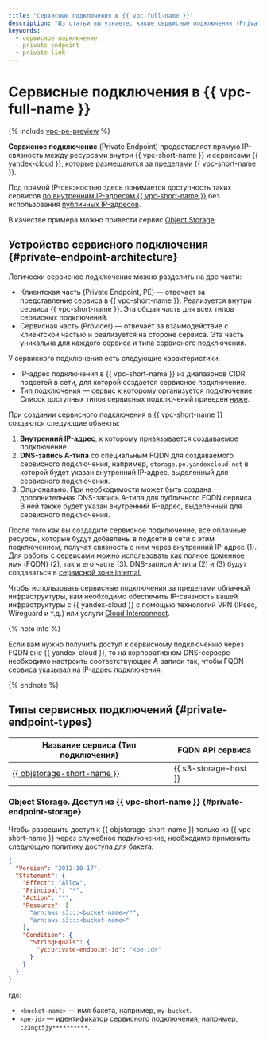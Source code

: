 ```yaml
---
title: "Сервисные подключения в {{ vpc-full-name }}"
description: "Из статьи вы узнаете, какие сервисные подключения (Private Endpoins) используются в {{ vpc-full-name }}."
keywords:
  - сервисное подключение
  - private endpoint
  - private link
---
```


# Сервисные подключения в {{ vpc-full-name }}

{% include [vpc-pe-preview](../../_includes/vpc/pe-preview.md) %}

**Сервисное подключение** (Private Endpoint) предоставляет прямую IP-связность между ресурсами внутри {{ vpc-short-name }} и сервисами {{ yandex-cloud }}, которые размещаются за пределами {{ vpc-short-name }}. 

Под прямой IP-связностью здесь понимается доступность таких сервисов [по внутренним IP-адресам {{ vpc-short-name }}](./address.md#internal-addresses) без использования [публичных IP-адресов](address.md#public-addresses).

В качестве примера можно привести сервис [Object Storage](../../storage/). 

## Устройство сервисного подключения {#private-endpoint-architecture}

Логически сервисное подключение можно разделить на две части:

* Клиентская часть (Private Endpoint, PE) — отвечает за представление сервиса в {{ vpc-short-name }}. Реализуется внутри сервиса {{ vpc-short-name }}. Эта общая часть для всех типов сервисных подключений.
* Сервисная часть (Provider) — отвечает за взаимодействие с клиентской частью и реализуется на стороне сервиса. Эта часть уникальна для каждого сервиса и типа сервисного подключения.

У сервисного подключения есть следующие характеристики:

* IP-адрес подключения в {{ vpc-short-name }} из диапазонов CIDR подсетей в сети, для которой создается сервисное подключение.
* Тип подключения — сервис к которому организуется подключение. Список доступных типов сервисных подключений приведен [ниже](#private-endpoint-types).

При создании сервисного подключения в {{ vpc-short-name }} создаются следующие объекты:

1. **Внутренний IP-адрес**, к которому привязывается создаваемое подключение.
2. **DNS-запись A-типа** со специальным FQDN для создаваемого сервисного подключения, например, `storage.pe.yandexcloud.net` в которой будет указан внутренний IP-адрес, выделенный для сервисного подключения.
3. Опционально. При необходимости может быть создана дополнительная DNS-запись A-типа для публичного FQDN сервиса. В ней также будет указан внутренний IP-адрес, выделенный для сервисного подключения.

После того как вы создадите сервисное подключение, все облачные ресурсы, которые будут добавлены в подсети в сети с этим подключением, получат связность с ним через внутренний IP-адрес (1). Для работы с сервисами можно использовать как полное доменное имя (FQDN) (2), так и его часть (3). DNS-записи A-типа (2) и (3) будут создаваться в [сервисной зоне internal.](../../dns/concepts/dns-zone.md#service-zones)

Чтобы использовать сервисные подключения за пределами облачной инфраструктуры, вам необходимо обеспечить IP-связность вашей инфраструктуры с {{ yandex-cloud }} с помощью технологий VPN (IPsec, Wireguard и т.д.) или услуги [Cloud Interconnect](../../interconnect/).

{% note info %}

Если вам нужно получить доступ к сервисному подключению через FQDN вне {{ yandex-cloud }}, то на корпоративном DNS-сервере необходимо настроить соответствующие A-записи так, чтобы FQDN сервиса указывал на IP-адрес подключения.

{% endnote %}

## Типы сервисных подключений {#private-endpoint-types}

| Название сервиса (Тип подключения) | FQDN API сервиса |
| --- | --- |
| [{{ objstorage-short-name }}](../../storage/) | {{ s3-storage-host }} |


### Object Storage. Доступ из {{ vpc-short-name }} {#private-endpoint-storage}

Чтобы разрешить доступ к {{ objstorage-short-name }} только из {{ vpc-short-name }} через служебное подключение, необходимо применить следующую политику доступа для бакета:

```json
{
  "Version": "2012-10-17",
  "Statement": {
    "Effect": "Allow",
    "Principal": "*",
    "Action": "*",
    "Resource": [
      "arn:aws:s3:::<bucket-name>/*",
      "arn:aws:s3:::<bucket-name>"
    ],
    "Condition": {
      "StringEquals": {
        "yc:private-endpoint-id": "<pe-id>"
      }
    }
  }
}
```

где:

* `<bucket-name>` — имя бакета, например, `my-bucket`.
* `<pe-id>` — идентификатор сервисного подключения, например, `c23ngt5jy**********`.

